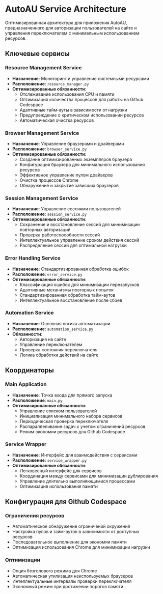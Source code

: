 # AutoAU Service Architecture

Оптимизированная архитектура для приложения AutoAU, предназначенного для авторизации пользователей на сайте и управления переключателем с минимальным использованием ресурсов.

## Ключевые сервисы

### Resource Management Service
- **Назначение**: Мониторинг и управление системными ресурсами
- **Расположение**: `resource_manager.py`
- **Оптимизированные обязанности**:
  - Отслеживание использования CPU и памяти
  - Оптимизация количества процессов для работы на Github Codespace
  - Адаптивные тайм-ауты в зависимости от нагрузки
  - Предупреждение о критическом использовании ресурсов
  - Автоматическая очистка ресурсов

### Browser Management Service
- **Назначение**: Управление браузерами и драйверами
- **Расположение**: `browser_service.py`
- **Оптимизированные обязанности**:
  - Создание оптимизированных экземпляров браузера
  - Конфигурация браузера для минимального использования ресурсов
  - Эффективное управление пулом драйверов
  - Очистка процессов Chrome
  - Обнаружение и закрытие зависших браузеров

### Session Management Service
- **Назначение**: Управление сессиями пользователей
- **Расположение**: `session_service.py`
- **Оптимизированные обязанности**:
  - Сохранение и восстановление сессий для минимизации повторных авторизаций
  - Проверка работоспособности сессий
  - Интеллектуальное управление сроком действия сессий
  - Распределение сессий для оптимальной нагрузки

### Error Handling Service
- **Назначение**: Стандартизированная обработка ошибок
- **Расположение**: `error_service.py`
- **Оптимизированные обязанности**:
  - Классификация ошибок для минимизации перезапусков
  - Адаптивные механизмы повторных попыток
  - Стандартизированная обработка тайм-аутов
  - Интеллектуальное восстановление после сбоев

### Automation Service
- **Назначение**: Основная логика автоматизации
- **Расположение**: `automation_service.py`
- **Обязанности**:
  - Авторизация на сайте
  - Управление переключателем
  - Проверка состояния переключателя
  - Логика обработки действий на сайте

## Координаторы

### Main Application
- **Назначение**: Точка входа для прямого запуска
- **Расположение**: `main.py`
- **Оптимизированные обязанности**:
  - Управление списком пользователей
  - Инициализация минимального набора сервисов
  - Периодическая проверка переключателя
  - Распараллеливание задач с учетом ограничений ресурсов
  - Режим экономии ресурсов для Github Codespace

### Service Wrapper
- **Назначение**: Интерфейс для взаимодействия с сервисами
- **Расположение**: `service_wrapper.py`
- **Оптимизированные обязанности**:
  - Легковесный интерфейс для сервисов
  - Координация между сервисами для минимизации дублирования
  - Управление длительно выполняющимися процессами
  - Оптимизация использования памяти

## Конфигурация для Github Codespace

### Ограничения ресурсов
- Автоматическое обнаружение ограничений окружения
- Настройка пулов и тайм-аутов в зависимости от доступных ресурсов
- Последовательное выполнение для экономии памяти
- Оптимизация использования Chrome для минимизации нагрузки

### Оптимизации
- Опция безголового режима для Chrome
- Автоматическая утилизация неиспользуемых браузеров
- Интеллектуальные интервалы проверки переключателя
- Экономный режим при достижении порогов памяти
